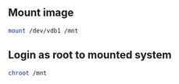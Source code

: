 ## Mount image
```bash
mount /dev/vdb1 /mnt
```
## Login as root to mounted system
```bash
chroot /mnt
```

